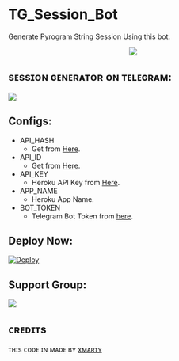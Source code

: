 # TG_Session_Bot
Generate Pyrogram String Session Using this bot.

<p align="center">
  <img src="https://telegra.ph/file/8848147cd4fb6af2f094f.jpg">
</p>

## sᴇssɪᴏɴ ɢᴇɴᴇʀᴀᴛᴏʀ ᴏɴ ᴛᴇʟᴇɢʀᴀᴍ:
<a href="https://t.me/Tg_session_bot"><img src="https://img.shields.io/badge/Telegram-Bot-blue.svg?logo=telegram"></a>

## Configs:
- API_HASH
  - Get from [Here](https://my.telegram.org).
- API_ID
  - Get from [Here](https://my.telegram.org).
- API_KEY
  - Heroku API Key from [Here](https://dashboard.heroku.com/account).
- APP_NAME
  - Heroku App Name.
- BOT_TOKEN
  - Telegram Bot Token from [here](https://t.me/BotFather).

## Deploy Now:
[![Deploy](https://www.herokucdn.com/deploy/button.svg)](https://heroku.com/deploy?template=https://github.com/s780821/Tg_Session_bot)

## Support Group:
<a href="https://t.me/Xmarty_Support"><img src="https://img.shields.io/badge/Telegram-Join%20Telegram%20Group-blue.svg?logo=telegram"></a>

## ᴄʀᴇᴅɪᴛs
ᴛʜɪs ᴄᴏᴅᴇ ɪɴ ᴍᴀᴅᴇ ʙʏ [xᴍᴀʀᴛʏ](https://t.me/xmarty_Support)


